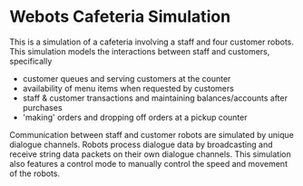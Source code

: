 # Webots Cafeteria Simulation

This is a simulation of a cafeteria involving a staff and four customer robots. This simulation models the interactions between staff and customers, specifically
- customer queues and serving customers at the counter
- availability of menu items when requested by customers
- staff & customer transactions and maintaining balances/accounts after purchases
- 'making' orders and dropping off orders at a pickup counter

Communication between staff and customer robots are simulated by unique dialogue channels. Robots process dialogue data by broadcasting and receive string data packets on their own dialogue channels. This simulation also features a control mode to manually control the speed and movement of the robots. 

